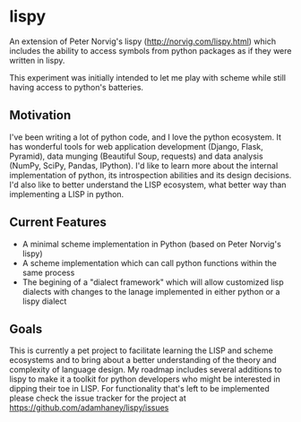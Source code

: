 lispy
=====

An extension of Peter Norvig's lispy (http://norvig.com/lispy.html)
which includes the ability to access symbols from python packages as
if they were written in lispy. 

This experiment was initially intended to let me play with scheme while
still having access to python's batteries.

Motivation
----------

I've been writing a lot of python code, and I love the python
ecosystem. It has wonderful tools for web application development
(Django, Flask, Pyramid), data munging (Beautiful Soup, requests) and
data analysis (NumPy, SciPy, Pandas, IPython). I'd like to learn more
about the internal implementation of python, its introspection
abilities and its design decisions. I'd also like to better understand
the LISP ecosystem, what better way than implementing a LISP in
python.

Current Features
----------------

  - A minimal scheme implementation in Python (based on Peter Norvig's lispy)
  - A scheme implementation which can call python functions within the same process
  - The begining of a "dialect framework" which will allow customized
    lisp dialects with changes to the lanage implemented in either
    python or a lispy dialect

Goals
-----

This is currently a pet project to facilitate learning the LISP and
scheme ecosystems and to bring about a better understanding of the
theory and complexity of language design. My roadmap includes several
additions to lispy to make it a toolkit for python developers who
might be interested in dipping their toe in LISP. For functionality
that's left to be implemented please check the issue tracker for the
project at https://github.com/adamhaney/lispy/issues